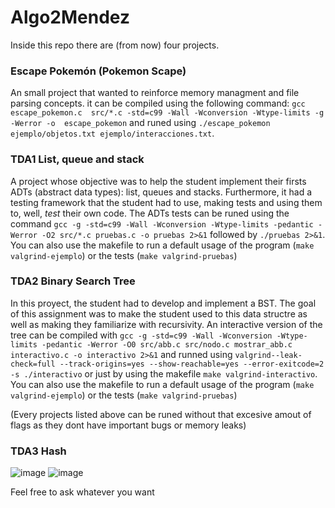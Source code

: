 # Algo2Mendez

Inside this repo there are (from now) four projects.
### Escape Pokemón (Pokemon Scape)
An small project that wanted to reinforce memory managment and file parsing concepts. it can be compiled using the following command: `gcc escape_pokemon.c  src/*.c -std=c99 -Wall -Wconversion -Wtype-limits -g -Werror -o  escape_pokemon` and runed using `./escape_pokemon ejemplo/objetos.txt ejemplo/interacciones.txt`. 
### TDA1 List, queue and stack
A project whose objective was to help the student implement their firsts ADTs (abstract data types): list, queues and stacks. Furthermore, it had a testing framework that the student had to use, making tests and using them to, well, *test* their own code.
The ADTs tests can be runed using the command `gcc -g -std=c99 -Wall -Wconversion -Wtype-limits -pedantic -Werror -O2 src/*.c pruebas.c -o pruebas 2>&1` followed by `./pruebas 2>&1`. 
You can also use the makefile to run a default usage of the program (`make valgrind-ejemplo`) or the tests (`make valgrind-pruebas`)


### TDA2 Binary Search Tree
In this proyect, the student had to develop and implement a BST. The goal of this assignment was to make the student used to this data structre as well as making they familiarize with recursivity. An interactive version of the tree can be compiled with  `gcc -g -std=c99 -Wall -Wconversion -Wtype-limits -pedantic -Werror -O0 src/abb.c src/nodo.c mostrar_abb.c interactivo.c -o interactivo 2>&1` and runned using `valgrind--leak-check=full --track-origins=yes --show-reachable=yes --error-exitcode=2 -s ./interactivo` or just by using the makefile `make valgrind-interactivo`.  You can also use the makefile to run a default usage of the program (`make valgrind-ejemplo`) or the tests (`make valgrind-pruebas`)

(Every projects listed above can be runed without that excesive amout of flags as they dont have important bugs or memory leaks)

### TDA3 Hash

![image](https://user-images.githubusercontent.com/63552496/172411206-02e2b304-f74b-451f-b753-13ea0dab06f4.png)
![image](https://user-images.githubusercontent.com/63552496/172411343-aafb7a46-7f68-4d83-aacf-55982a63b790.png)


Feel free to ask whatever you want

